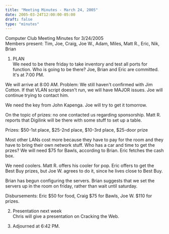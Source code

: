 ```yaml
---
title: "Meeting Minutes - March 24, 2005"
date: 2005-03-24T12:00:00-05:00
draft: false
type: "minutes"
---
```


Computer Club Meeting Minutes for 3/24/2005<br>
Members present: Tim, Joe, Craig, Joe W., Adam, Miles, Matt R., Eric, Nik,
Brian<p>

1) PLAN<br>
We need to be there friday to take inventory and test all ports for function.
Who is going to be there?  Joe, Brian and Eric are committed.  It's at 7:00 PM.<p>

We will arrive at 8:00 AM.  Problem: We still haven't confirmed with Jim
Cotton.  If that VLAN script doesn't run, we will have MAJOR issues.  Joe will
continue trying to contact him.<p>

We need the key from John Kapenga.  Joe will try to get it tomorrow.<p>

On the topic of prizes: no one contacted us regarding sponsorship.  Matt R.
reports that Digilink will be there with some stuff to set up a table.<p>

Prizes: $50-1st place, $25-2nd place, $10-3rd place, $25-door prize<p>

Most other LANs cost more because they have to pay for the room and they
have to bring their own network stuff.   Who has a car and time to get the
przes?  We will need $75 for Bawls, according to Brian.  Eric fetches the cash
box.<p>

We need coolers.  Matt R. offers his cooler for pop.  Eric offers to get the
Best Buy prizes, but Joe W. agrees to do it, since he lives close to Best
Buy.<p>

Brian has begun configuring the servers.  Brian suggests that we set the
servers up in the room on friday, rather than wait until saturday.<p>

Disbursements: Eric $50 for food, Craig $75 for Bawls, Joe W. $110 for
prizes.<p>

2) Presentation next week<br>
Chris will give a presentation on Cracking the Web.<p>

3) Adjourned at 6:42 PM.
